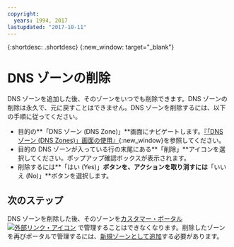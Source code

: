 ```yaml
---
copyright:
  years: 1994, 2017
lastupdated: "2017-10-11"
---
```


{:shortdesc: .shortdesc}
{:new_window: target="_blank"}

# DNS ゾーンの削除

DNS ゾーンを追加した後、そのゾーンをいつでも削除できます。DNS ゾーンの削除は永久で、元に戻すことはできません。DNS ゾーンを削除するには、以下の手順に従ってください。

* 目的の**「DNS ゾーン (DNS Zone)」**画面にナビゲートします。[『「DNS ゾーン (DNS Zones)」画面の使用』](use-dns-zones-screen.html){:new_window}を参照してください。
* 目的の DNS ゾーンが入っている行の末尾にある**「削除」**アイコンを選択してください。ポップアップ確認ボックスが表示されます。
* 削除するには**「はい (Yes)」**ボタンを、アクションを取り消すには**「いいえ (No)」**ボタンを選択します。

## 次のステップ

DNS ゾーンを削除した後、そのゾーンを[カスタマー・ポータル ![外部リンク・アイコン](../../icons/launch-glyph.svg "外部リンク・アイコン")](https://control.softlayer.com/) で管理することはできなくなります。削除したゾーンを再びポータルで管理するには、[新規ゾーンとして追加](add-dns-zone.html)する必要があります。
